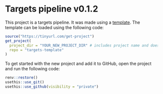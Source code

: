 
<!-- README.md is generated from README.Rmd. Please edit that file -->

# Targets pipeline v0.1.2

This project is a targets pipeline. It was made using a
[template](https://github.com/adha-rex/targets-template). The template
can be loaded using the following code:

``` r
source("https://tinyurl.com/get-project")
get_project(
  project_dir = "YOUR_NEW_PROJECT_DIR" # includes project name and doesn't currently exist i.e. "Projects/mhr-pathology-pipeline"
  repo = "targets-template"
)
```

To get started with the new project and add it to GitHub, open the
project and run the following code:

``` r
renv::restore()
usethis::use_git()
usethis::use_github(visibility = "private")
```
